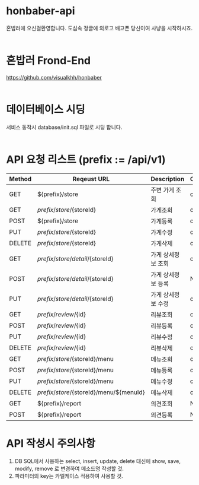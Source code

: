 # honbaber-api
혼밥러에 오신걸환영합니다. 도심속 정글에 외로고 배고픈 당신이여 사냥을 시작하시죠.
<br/><br/>
# 혼밥러 Frond-End
https://github.com/visualkhh/honbaber
<br/><br/>
# 데이터베이스 시딩
서비스 동작시 database/init.sql 파일로 시딩 합니다.
<br/><br/>
# API 요청 리스트 (prefix := /api/v1)
Method | Reqeust URL | Description | Complete
----|----|----|----
GET | ${prefix}/store | 주변 가게 조회 | ok
GET | ${prefix}/store/${storeId} | 가게조회 | ok
POST | ${prefix}/store | 가게등록 | ok
PUT | ${prefix}/store/${storeId} | 가게수정 | ok
DELETE | ${prefix}/store/${storeId} | 가게삭제 | ok 
GET | ${prefix}/store/detail/${storeId} | 가게 상세정보 조회 | ok
POST | ${prefix}/store/detail/${storeId} | 가게 상세정보 등록 | Not yet
PUT | ${prefix}/store/detail/${storeId} | 가게 상세정보 수정 | ok
GET | ${prefix}/review/${id} | 리뷰조회 | ok
POST | ${prefix}/review/${id} | 리뷰등록 | ok
PUT | ${prefix}/review/${id} | 리뷰수정 | ok
DELETE | ${prefix}/review/${id} | 리뷰삭제 | ok
GET | ${prefix}/store/${storeId}/menu | 메뉴조회 | ok
POST | ${prefix}/store/${storeId}/menu | 메뉴등록 | ok
PUT | ${prefix}/store/${storeId}/menu | 메뉴수정 | ok
DELETE | ${prefix}/store/${storeId}/menu/${menuId} | 메뉴삭제 | ok
GET | ${prefix}/report | 의견조회 | Not yet
POST | ${prefix}/report | 의견등록 | Not yet

# API 작성시 주의사항
1. DB SQL에서 사용하는 select, insert, update, delete 대신에 show, save, modify, remove 로 변경하여 메소드명 작성할 것.
2. 파라미터의 key는 카멜케이스 적용하여 사용할 것.
